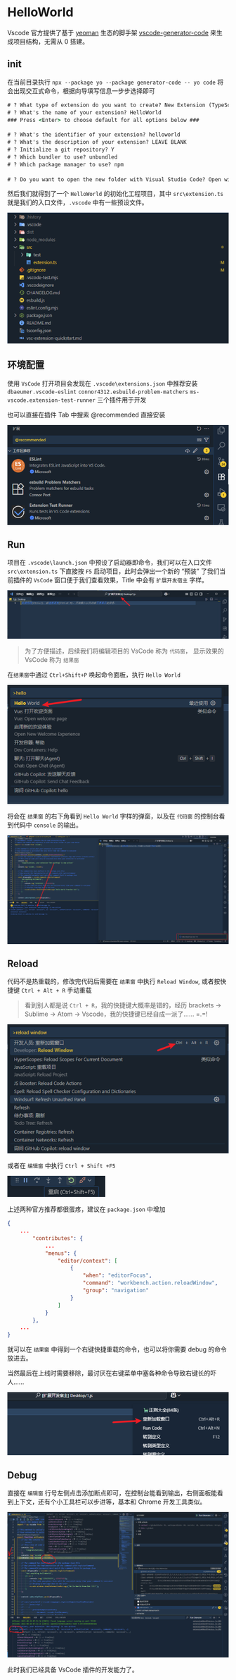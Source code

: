# HelloWorld

Vscode 官方提供了基于 [yeoman](https://github.com/yeoman/yeoman) 生态的脚手架 [vscode-generator-code](https://github.com/Microsoft/vscode-generator-code) 来生成项目结构，无需从 0 搭建。

## init

在当前目录执行 `npx --package yo --package generator-code -- yo code` 将会出现交互式命令，根据向导填写信息一步步选择即可

```bat
# ? What type of extension do you want to create? New Extension (TypeScript)
# ? What's the name of your extension? HelloWorld
### Press <Enter> to choose default for all options below ###

# ? What's the identifier of your extension? helloworld
# ? What's the description of your extension? LEAVE BLANK
# ? Initialize a git repository? Y
# ? Which bundler to use? unbundled
# ? Which package manager to use? npm

# ? Do you want to open the new folder with Visual Studio Code? Open with `code`

```

然后我们就得到了一个 `HelloWorld` 的初始化工程项目，其中 `src\extension.ts` 就是我们的入口文件，`.vscode` 中有一些预设文件。

![dir](./assets/dir.png)

## 环境配置

使用 `VsCode` 打开项目会发现在 `.vscode\extensions.json` 中推荐安装 `dbaeumer.vscode-eslint` `connor4312.esbuild-problem-matchers` `ms-vscode.extension-test-runner` 三个插件用于开发

也可以直接在插件 Tab 中搜索 @recommended 直接安装

![install-ext](./assets/install-ext.png)

## Run

项目在 `.vscode\launch.json` 中预设了启动器即命令，我们可以在入口文件 `src\extension.ts` 下直接按 `F5` 启动项目，此时会弹出一个新的 “预装” 了我们当前插件的 `VsCode` 窗口便于我们查看效果，Title 中会有 `扩展开发宿主` 字样。

![view-vscode](./assets/view-vscode.png)

> 为了方便描述，后续我们将编辑项目的 VsCode 称为 `代码窗`， 显示效果的 VsCode 称为 `结果窗`

在`结果窗`中通过 `Ctrl+Shift+P` 唤起命令面板，执行 `Hello World`

![run](./assets/run.png)

将会在 `结果窗` 的右下角看到 `Hello World` 字样的弹窗，以及在 `代码窗` 的控制台看到代码中 `console` 的输出。

![result](./assets/result.png)

## Reload

代码不是热重载的，修改完代码后需要在 `结果窗` 中执行 `Reload Window`, 或者按快捷键 `Ctrl + Alt + R` 手动重载

> 看到别人都是说 `Ctrl + R`，我的快捷键大概率是错的，经历 brackets -> Sublime -> Atom -> Vscode，我的快捷键已经自成一派了…… =.=!

![reload](./assets/reload.png)

或者在 `编辑窗` 中执行 `Ctrl + Shift +F5`

![reload2](./assets/reload2.png)

上述两种官方推荐都很蛋疼，建议在 `package.json` 中增加

```json
{
    ...
        "contributes": {
            ...
            "menus": {
                "editor/context": [
                    {
                        "when": "editorFocus",
                        "command": "workbench.action.reloadWindow",
                        "group": "navigation"
                    }
                ]
            }
        },
    ...
}
```

就可以在 `结果窗` 中得到一个右键快捷重载的命令，也可以将你需要 debug 的命令放进去。

当然最后在上线时需要移除，最讨厌在右键菜单中塞各种命令导致右键长的吓人……

![menu-reload](./assets/menu-reload.png)

## Debug

直接在 `编辑窗` 行号左侧点击添加断点即可，在控制台能看到输出，右侧面板能看到上下文，还有个小工具栏可以步进等，基本和 Chrome 开发工具类似。

![debug](./assets/debug.png)

此时我们已经具备 VsCode 插件的开发能力了。
